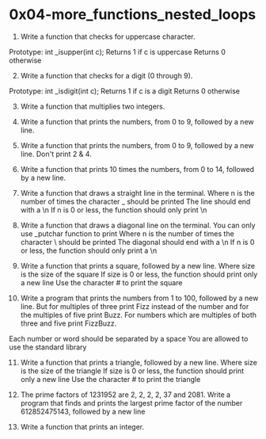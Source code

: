 # 0x04-more_functions_nested_loops

1. Write a function that checks for uppercase character.

Prototype: int _isupper(int c);
Returns 1 if c is uppercase
Returns 0 otherwise

2. Write a function that checks for a digit (0 through 9).

Prototype: int _isdigit(int c);
Returns 1 if c is a digit
Returns 0 otherwise

3. Write a function that multiplies two integers.

4. Write a function that prints the numbers, from 0 to 9, followed by a new line.

5. Write a function that prints the numbers, from 0 to 9, followed by a new line. Don't print 2 & 4.

6. Write a function that prints 10 times the numbers, from 0 to 14, followed by a new line.

7. Write a function that draws a straight line in the terminal.
Where n is the number of times the character _ should be printed
The line should end with a \n
If n is 0 or less, the function should only print \n

8. Write a function that draws a diagonal line on the terminal.
You can only use _putchar function to print
Where n is the number of times the character \ should be printed
The diagonal should end with a \n
If n is 0 or less, the function should only print a \n

9. Write a function that prints a square, followed by a new line.
Where size is the size of the square
If size is 0 or less, the function should print only a new line
Use the character # to print the square

10. Write a program that prints the numbers from 1 to 100, followed by a new line. But for multiples of three print Fizz instead of the number and for the multiples of five print Buzz. For numbers which are multiples of both three and five print FizzBuzz.

Each number or word should be separated by a space
You are allowed to use the standard library

11. Write a function that prints a triangle, followed by a new line.
Where size is the size of the triangle
If size is 0 or less, the function should print only a new line
Use the character # to print the triangle

12. The prime factors of 1231952 are 2, 2, 2, 2, 37 and 2081.
Write a program that finds and prints the largest prime factor of the number 612852475143, followed by a new line

13. Write a function that prints an integer.
